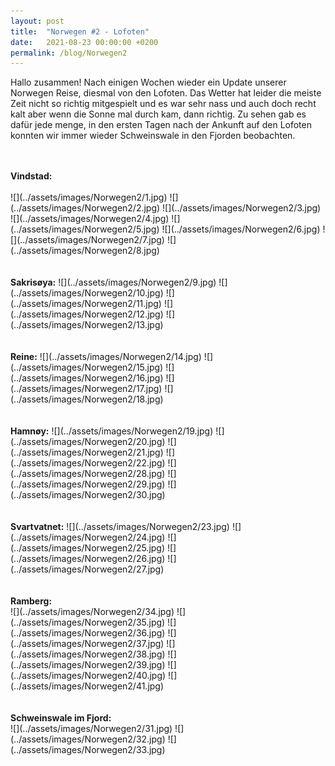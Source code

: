```yaml
---
layout: post
title:  "Norwegen #2 - Lofoten"
date:   2021-08-23 00:00:00 +0200
permalink: /blog/Norwegen2
---
```

Hallo zusammen! Nach einigen Wochen wieder ein Update unserer Norwegen Reise, diesmal von den Lofoten.
Das Wetter hat leider die meiste Zeit nicht so richtig mitgespielt und es war sehr nass und auch doch recht kalt aber wenn die Sonne mal durch kam, dann richtig. Zu sehen gab es dafür jede menge, in den ersten Tagen nach der Ankunft auf den Lofoten konnten wir immer wieder Schweinswale in den Fjorden beobachten.

<br>
<br>
<strong>Vindstad:</strong>
<br>
<br>
![](../assets/images/Norwegen2/1.jpg)
![](../assets/images/Norwegen2/2.jpg)
![](../assets/images/Norwegen2/3.jpg)
![](../assets/images/Norwegen2/4.jpg)
![](../assets/images/Norwegen2/5.jpg)
![](../assets/images/Norwegen2/6.jpg)
![](../assets/images/Norwegen2/7.jpg)
![](../assets/images/Norwegen2/8.jpg)
<br>
<br>
<br>
<strong>Sakrisøya:</strong>
![](../assets/images/Norwegen2/9.jpg)
![](../assets/images/Norwegen2/10.jpg)
![](../assets/images/Norwegen2/11.jpg)
![](../assets/images/Norwegen2/12.jpg)
![](../assets/images/Norwegen2/13.jpg)
<br>
<br>
<br>
<strong>Reine:</strong>
![](../assets/images/Norwegen2/14.jpg)
![](../assets/images/Norwegen2/15.jpg)
![](../assets/images/Norwegen2/16.jpg)
![](../assets/images/Norwegen2/17.jpg)
![](../assets/images/Norwegen2/18.jpg)
<br>
<br>
<br>
<strong>Hamnøy:</strong>
![](../assets/images/Norwegen2/19.jpg)
![](../assets/images/Norwegen2/20.jpg)
![](../assets/images/Norwegen2/21.jpg)
![](../assets/images/Norwegen2/22.jpg)
![](../assets/images/Norwegen2/28.jpg)
![](../assets/images/Norwegen2/29.jpg)
![](../assets/images/Norwegen2/30.jpg)
<br>
<br>
<br>
<strong>Svartvatnet:</strong>
![](../assets/images/Norwegen2/23.jpg)
![](../assets/images/Norwegen2/24.jpg)
![](../assets/images/Norwegen2/25.jpg)
![](../assets/images/Norwegen2/26.jpg)
![](../assets/images/Norwegen2/27.jpg)
<br>
<br>
<br>
<strong>Ramberg:</strong>
<br>
![](../assets/images/Norwegen2/34.jpg)
![](../assets/images/Norwegen2/35.jpg)
![](../assets/images/Norwegen2/36.jpg)
![](../assets/images/Norwegen2/37.jpg)
![](../assets/images/Norwegen2/38.jpg)
![](../assets/images/Norwegen2/39.jpg)
![](../assets/images/Norwegen2/40.jpg)
![](../assets/images/Norwegen2/41.jpg)
<br>
<br>
<br>
<strong>Schweinswale im Fjord:</strong>
<br>
![](../assets/images/Norwegen2/31.jpg)
![](../assets/images/Norwegen2/32.jpg)
![](../assets/images/Norwegen2/33.jpg)
